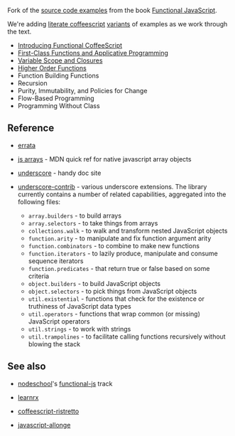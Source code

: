 Fork of the [source code examples](source) from the book [Functional JavaScript](http://www.functionaljavascript.com).

We're adding [literate coffeescript](http://coffeescript.org/#literate) [variants](coffee) of examples as we work through the text.

* [Introducing Functional CoffeeScript](coffee/1.coffee.md)
* [First-Class Functions and Applicative Programming](coffee/2.coffee.md)
* [Variable Scope and Closures](coffee/3.coffee.md)
* [Higher Order Functions](coffee/4.coffee.md)
* Function Building Functions
* Recursion
* Purity, Immutability, and Policies for Change
* Flow-Based Programming
* Programming Without Class


## Reference

* [errata](http://www.oreilly.com/catalog/errata.csp?isbn=0636920028857)

* [js arrays](https://developer.mozilla.org/en-US/docs/Web/JavaScript/Reference/Global_Objects/Array) - MDN quick ref for native javascript array objects

* [underscore](http://underscorejs.org/) - handy doc site

* [underscore-contrib](http://documentcloud.github.io/underscore-contrib/) -
  various underscore extensions.  The library currently contains a number 
  of related capabilities, aggregated into the following files:
  * `array.builders` - to build arrays
  * `array.selectors` - to take things from arrays
  * `collections.walk` - to walk and transform nested JavaScript objects
  * `function.arity` - to manipulate and fix function argument arity
  * `function.combinators` - to combine to make new functions
  * `function.iterators` - to lazily produce, manipulate and consume sequence iterators
  * `function.predicates` - that return true or false based on some criteria
  * `object.builders` - to build JavaScript objects
  * `object.selectors` - to pick things from JavaScript objects
  * `util.existential` - functions that check for the existence or truthiness of JavaScript data types
  * `util.operators` - functions that wrap common (or missing) JavaScript operators
  * `util.strings` - to work with strings
  * `util.trampolines` - to facilitate calling functions recursively without blowing the stack


## See also

* [nodeschool](http://nodeschool.io)'s [functional-js](https://github.com/joyrexus/nodeschool/tree/master/functional-js) track

* [learnrx](http://reactive-extensions.github.io/learnrx/)

* [coffeescript-ristretto](https://leanpub.com/coffeescript-ristretto/read)

* [javascript-allonge](https://github.com/raganwald/javascript-allonge)

